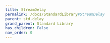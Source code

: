 ```yaml
---
title: StreamDelay
permalink: /docs/StandardLibrary#StreamDelay
parent: std.delay
grand_parent: Standard Library
has_children: False
nav_order: 0
---
```


